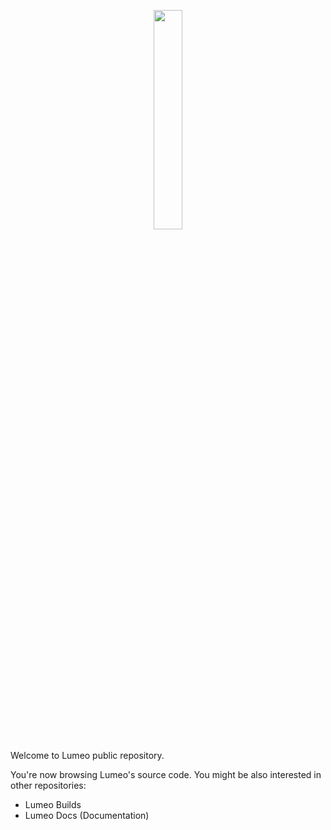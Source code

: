<p align="center">
  <img src="ι Others\logo\logo 0101.png" width="30%" height="30%"/>
</p>

Welcome to Lumeo public repository.

You're now browsing Lumeo's source code. You might be also interested in other repositories:
* Lumeo Builds
* Lumeo Docs (Documentation)
